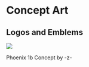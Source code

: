 Concept Art
===========

Logos and Emblems
-----------------

[![](http://dev.xonotic.org/attachments/14/xonotic_phoenix-1g.png)](http://dev.xonotic.org/attachments/15/xonotic_phoenix-1g.svg)

Phoenix 1b Concept by -z-
